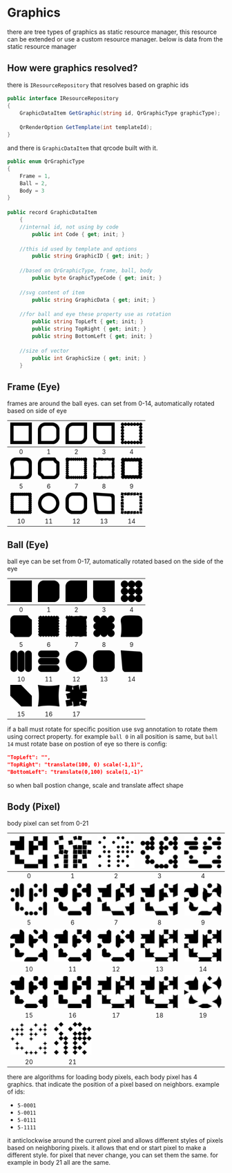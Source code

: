 # Graphics
there are tree types of graphics as static resource manager, 
this resource can be extended or use a custom resource manager. below is data from the static resource manager

## How were graphics resolved?
there is `IResourceRepository` that resolves based on graphic ids
```csharp
public interface IResourceRepository
{
    GraphicDataItem GetGraphic(string id, QrGraphicType graphicType);

    QrRenderOption GetTemplate(int templateId);
}
```
and there is `GraphicDataItem` that qrcode built with it.
```csharp
public enum QrGraphicType
{
    Frame = 1,
    Ball = 2,
    Body = 3
}

public record GraphicDataItem
    {
    //internal id, not using by code
        public int Code { get; init; }
    
    //this id used by template and options
        public string GraphicID { get; init; }

    //based on QrGraphicType, frame, ball, body
        public byte GraphicTypeCode { get; init; }

    //svg content of item
        public string GraphicData { get; init; }

    //for ball and eye these property use as rotation
        public string TopLeft { get; init; }
        public string TopRight { get; init; }
        public string BottomLeft { get; init; }

    //size of vector
        public int GraphicSize { get; init; }
    }
```

## Frame (Eye)
frames are around the ball eyes. can set from 0-14, automatically rotated based on side of eye

| ![frame0.png](/Asset/graphics/frame0.png) | ![frame1.png](/Asset/graphics/frame1.png) | ![frame2.png](/Asset/graphics/frame2.png) | ![frame3.png](/Asset/graphics/frame3.png) | ![frame4.png](/Asset/graphics/frame4.png) |
|:---:|:---:|:---:|:---:|:---:|
| 0 | 1 | 2 | 3 | 4 |
| ![frame5.png](/Asset/graphics/frame5.png) | ![frame6.png](/Asset/graphics/frame6.png) | ![frame7.png](/Asset/graphics/frame7.png) | ![frame8.png](/Asset/graphics/frame8.png) | ![frame9.png](/Asset/graphics/frame9.png) |
| 5 | 6 | 7 | 8 | 9 |
| ![frame10.png](/Asset/graphics/frame10.png) | ![frame11.png](/Asset/graphics/frame11.png) | ![frame12.png](/Asset/graphics/frame12.png) | ![frame13.png](/Asset/graphics/frame13.png) | ![frame14.png](/Asset/graphics/frame14.png) |
| 10 | 11 | 12 | 13 | 14 |

## Ball (Eye)
ball eye can be set from 0-17, automatically rotated based on the side of the eye

| ![ball0.png](/Asset/graphics/ball0.png) | ![ball1.png](/Asset/graphics/ball1.png) | ![ball2.png](/Asset/graphics/ball2.png) | ![ball3.png](/Asset/graphics/ball3.png) | ![ball4.png](/Asset/graphics/ball4.png) |
|:---:|:---:|:---:|:---:|:---:|
| 0 | 1 | 2 | 3 | 4 |
| ![ball5.png](/Asset/graphics/ball5.png) | ![ball6.png](/Asset/graphics/ball6.png) | ![ball7.png](/Asset/graphics/ball7.png) | ![ball8.png](/Asset/graphics/ball8.png) | ![ball9.png](/Asset/graphics/ball9.png) |
| 5 | 6 | 7 | 8 | 9 |
| ![ball10.png](/Asset/graphics/ball10.png) | ![ball11.png](/Asset/graphics/ball11.png) | ![ball12.png](/Asset/graphics/ball12.png) | ![ball13.png](/Asset/graphics/ball13.png) | ![ball14.png](/Asset/graphics/ball14.png) |
| 10 | 11 | 12 | 13 | 14 |
| ![ball15.png](/Asset/graphics/ball15.png) | ![ball16.png](/Asset/graphics/ball16.png) | ![ball17.png](/Asset/graphics/ball17.png) |  |  |
| 15 | 16 | 17 |  |  |

if a ball must rotate for specific position use svg annotation to rotate them using correct property.
for example `ball 0` in all position is same, but `ball 14` must rotate base on postion of eye so there is config:
```json
"TopLeft": "",
"TopRight": "translate(100, 0) scale(-1,1)",
"BottomLeft": "translate(0,100) scale(1,-1)"
```
so when ball postion change, scale and translate affect shape

## Body (Pixel)
body pixel can set from 0-21

| ![body0.png](/Asset/graphics/body0.png) | ![body1.png](/Asset/graphics/body1.png) | ![body2.png](/Asset/graphics/body2.png) | ![body3.png](/Asset/graphics/body3.png) | ![body4.png](/Asset/graphics/body4.png) |
|:---:|:---:|:---:|:---:|:---:|
| 0 | 1 | 2 | 3 | 4 |
| ![body5.png](/Asset/graphics/body5.png) | ![body6.png](/Asset/graphics/body6.png) | ![body7.png](/Asset/graphics/body7.png) | ![body8.png](/Asset/graphics/body8.png) | ![body9.png](/Asset/graphics/body9.png) |
| 5 | 6 | 7 | 8 | 9 |
| ![body10.png](/Asset/graphics/body10.png) | ![body11.png](/Asset/graphics/body11.png) | ![body12.png](/Asset/graphics/body12.png) | ![body13.png](/Asset/graphics/body13.png) | ![body14.png](/Asset/graphics/body14.png) |
| 10 | 11 | 12 | 13 | 14 |
| ![body15.png](/Asset/graphics/body15.png) | ![body16.png](/Asset/graphics/body16.png) | ![body17.png](/Asset/graphics/body17.png) | ![body18.png](/Asset/graphics/body18.png) | ![body19.png](/Asset/graphics/body19.png) |
| 15 | 16 | 17 | 18 | 19 |
| ![body20.png](/Asset/graphics/body20.png) | ![body21.png](/Asset/graphics/body21.png) |  |  |  |
| 20 | 21 |  |  |  |

there are algorithms for loading body pixels, each body pixel has 4 graphics. that indicate the position of a pixel based on neighbors.
example of ids:
* `5-0001`
* `5-0011`
* `5-0111`
* `5-1111`

it anticlockwise around the current pixel and allows different styles of pixels based on neighboring pixels. it allows that end or start pixel to make a different style.
for pixel that never change, you can set them the same. for example in body 21 all are the same.